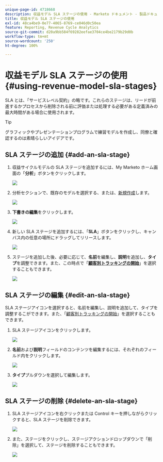 ```yaml
---
unique-page-id: 4718668
description: 収益モデル SLA ステージの使用 - Marketo ドキュメント - 製品ドキュメント
title: 収益モデル SLA ステージの使用
exl-id: 48ca4be9-0e77-4065-8769-ce046d0c50ea
feature: Reporting, Revenue Cycle Analytics
source-git-commit: d20a9bb584f69282eefae3704ce4be2179b29d0b
workflow-type: tm+mt
source-wordcount: '250'
ht-degree: 100%

---
```


# 収益モデル SLA ステージの使用 {#using-revenue-model-sla-stages}

SLA とは、「サービスレベル契約」の略です。これらのステージは、リードが前進するかプロセスから削除される前に評価または処理する必要がある定義済みの最大時間がある場合に使用されます。

>[!TIP]
>
>グラフィックやプレゼンテーションプログラムで練習モデルを作成し、同僚と確認するのは素晴らしいアイデアです。

## SLA ステージの追加 {#add-an-sla-stage}

1. 収益サイクルモデルの SLA ステージを追加するには、My Marketo ホーム画面の「**分析**」ボタンをクリックします。

   ![](assets/image2015-4-27-11-3a54-3a41.png)

1. 分析セクションで、既存のモデルを選択する、または、[新規作成](/help/marketo/product-docs/reporting/revenue-cycle-analytics/revenue-cycle-models/create-a-new-revenue-model.md)します。

   ![](assets/image2015-4-27-15-3a6-3a30.png)

1. **下書きの編集**&#x200B;をクリックします。

   ![](assets/image2015-4-27-12-3a10-3a49.png)

1. 新しい SLA ステージを追加するには、「**SLA**」ボタンをクリックし、キャンバス内の任意の場所にドラッグしてリリースします。

   ![](assets/image2015-4-27-15-3a32-3a10.png)

1. ステージを追加した後、必要に応じて、**名前**&#x200B;を編集し、**説明**&#x200B;を追加し、**タイプ**&#x200B;を調整できます。また、この時点で「**[顧客別トラッキングの開始](/help/marketo/product-docs/reporting/revenue-cycle-analytics/revenue-cycle-models/start-tracking-by-account-in-the-revenue-modeler.md)**」を選択することもできます。

   ![](assets/image2015-4-27-17-3a0-3a39.png)

## SLA ステージの編集 {#edit-an-sla-stage}

SLA ステージアイコンを選択すると、名前を編集し、説明を追加して、タイプを調整するこができます。また、「[顧客別トラッキングの開始](/help/marketo/product-docs/reporting/revenue-cycle-analytics/revenue-cycle-models/start-tracking-by-account-in-the-revenue-modeler.md)」を選択することもできます。

1. SLA ステージアイコンをクリックします。

   ![](assets/image2015-4-27-15-3a45-3a25.png)

1. **名前**&#x200B;および&#x200B;**説明**&#x200B;フィールドのコンテンツを編集するには、それぞれのフィールド内をクリックします。

   ![](assets/image2015-4-27-15-3a48-3a37.png)

1. **タイプ**&#x200B;プルダウンを選択して編集します。

   ![](assets/image2015-4-27-15-3a51-3a27.png)

## SLA ステージの削除 {#delete-an-sla-stage}

1. SLA ステージアイコンを右クリックまたは Control キーを押しながらクリックすると、SLA ステージを削除できます。

   ![](assets/image2015-4-27-16-3a2-3a47.png)

1. また、ステージをクリックし、ステージアクションドロップダウンで「削除」を選択して、ステージを削除することもできます。

   ![](assets/image2015-4-27-17-3a20-3a41.png)
